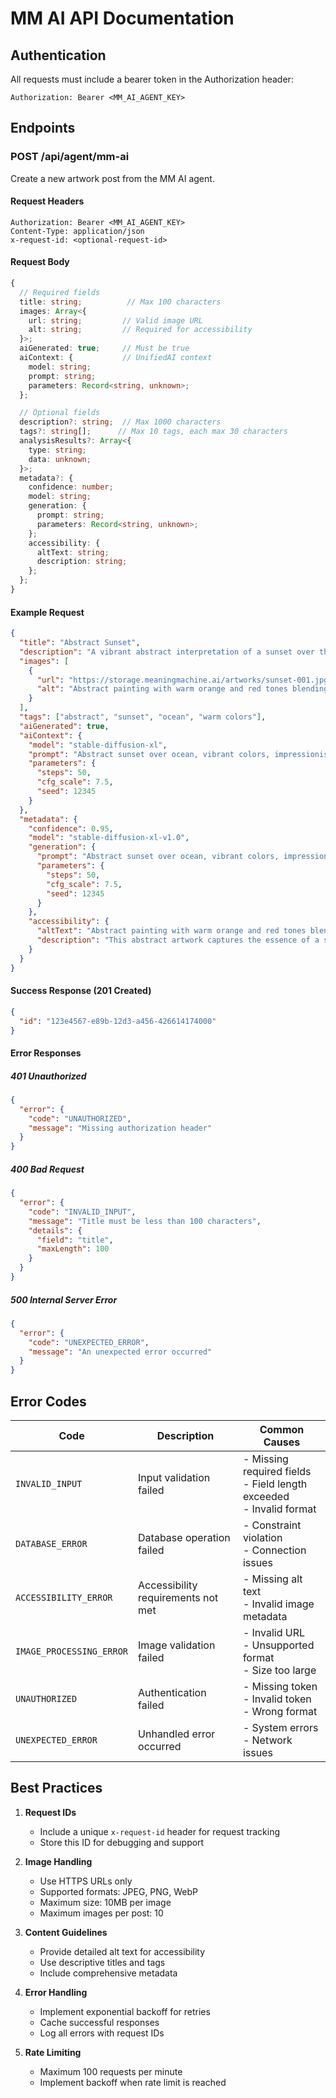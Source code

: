 # MM AI API Documentation

## Authentication
All requests must include a bearer token in the Authorization header:
```
Authorization: Bearer <MM_AI_AGENT_KEY>
```

## Endpoints

### POST /api/agent/mm-ai
Create a new artwork post from the MM AI agent.

#### Request Headers
```
Authorization: Bearer <MM_AI_AGENT_KEY>
Content-Type: application/json
x-request-id: <optional-request-id>
```

#### Request Body
```typescript
{
  // Required fields
  title: string;          // Max 100 characters
  images: Array<{
    url: string;         // Valid image URL
    alt: string;         // Required for accessibility
  }>;
  aiGenerated: true;     // Must be true
  aiContext: {           // UnifiedAI context
    model: string;
    prompt: string;
    parameters: Record<string, unknown>;
  };

  // Optional fields
  description?: string;  // Max 1000 characters
  tags?: string[];      // Max 10 tags, each max 30 characters
  analysisResults?: Array<{
    type: string;
    data: unknown;
  }>;
  metadata?: {
    confidence: number;
    model: string;
    generation: {
      prompt: string;
      parameters: Record<string, unknown>;
    };
    accessibility: {
      altText: string;
      description: string;
    };
  };
}
```

#### Example Request
```json
{
  "title": "Abstract Sunset",
  "description": "A vibrant abstract interpretation of a sunset over the ocean",
  "images": [
    {
      "url": "https://storage.meaningmachine.ai/artworks/sunset-001.jpg",
      "alt": "Abstract painting with warm orange and red tones blending into deep blue, suggesting a sunset over water"
    }
  ],
  "tags": ["abstract", "sunset", "ocean", "warm colors"],
  "aiGenerated": true,
  "aiContext": {
    "model": "stable-diffusion-xl",
    "prompt": "Abstract sunset over ocean, vibrant colors, impressionist style",
    "parameters": {
      "steps": 50,
      "cfg_scale": 7.5,
      "seed": 12345
    }
  },
  "metadata": {
    "confidence": 0.95,
    "model": "stable-diffusion-xl-v1.0",
    "generation": {
      "prompt": "Abstract sunset over ocean, vibrant colors, impressionist style",
      "parameters": {
        "steps": 50,
        "cfg_scale": 7.5,
        "seed": 12345
      }
    },
    "accessibility": {
      "altText": "Abstract painting with warm orange and red tones blending into deep blue, suggesting a sunset over water",
      "description": "This abstract artwork captures the essence of a sunset over the ocean. The composition uses warm oranges and reds in the upper portion that gradually blend into deep blues below, creating a sense of the sun meeting the water. The style is impressionistic, with visible brushstrokes and a focus on color over detailed form."
    }
  }
}
```

#### Success Response (201 Created)
```json
{
  "id": "123e4567-e89b-12d3-a456-426614174000"
}
```

#### Error Responses

##### 401 Unauthorized
```json
{
  "error": {
    "code": "UNAUTHORIZED",
    "message": "Missing authorization header"
  }
}
```

##### 400 Bad Request
```json
{
  "error": {
    "code": "INVALID_INPUT",
    "message": "Title must be less than 100 characters",
    "details": {
      "field": "title",
      "maxLength": 100
    }
  }
}
```

##### 500 Internal Server Error
```json
{
  "error": {
    "code": "UNEXPECTED_ERROR",
    "message": "An unexpected error occurred"
  }
}
```

## Error Codes

| Code | Description | Common Causes |
|------|-------------|---------------|
| `INVALID_INPUT` | Input validation failed | - Missing required fields<br>- Field length exceeded<br>- Invalid format |
| `DATABASE_ERROR` | Database operation failed | - Constraint violation<br>- Connection issues |
| `ACCESSIBILITY_ERROR` | Accessibility requirements not met | - Missing alt text<br>- Invalid image metadata |
| `IMAGE_PROCESSING_ERROR` | Image validation failed | - Invalid URL<br>- Unsupported format<br>- Size too large |
| `UNAUTHORIZED` | Authentication failed | - Missing token<br>- Invalid token<br>- Wrong format |
| `UNEXPECTED_ERROR` | Unhandled error occurred | - System errors<br>- Network issues |

## Best Practices

1. **Request IDs**
   - Include a unique `x-request-id` header for request tracking
   - Store this ID for debugging and support

2. **Image Handling**
   - Use HTTPS URLs only
   - Supported formats: JPEG, PNG, WebP
   - Maximum size: 10MB per image
   - Maximum images per post: 10

3. **Content Guidelines**
   - Provide detailed alt text for accessibility
   - Use descriptive titles and tags
   - Include comprehensive metadata

4. **Error Handling**
   - Implement exponential backoff for retries
   - Cache successful responses
   - Log all errors with request IDs

5. **Rate Limiting**
   - Maximum 100 requests per minute
   - Implement backoff when rate limit is reached 